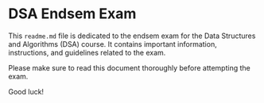 # DSA Endsem Exam

This `readme.md` file is dedicated to the endsem exam for the Data Structures and Algorithms (DSA) course. It contains important information, instructions, and guidelines related to the exam.

Please make sure to read this document thoroughly before attempting the exam.

Good luck!